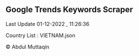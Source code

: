 

## Google Trends Keywords Scraper 
 
Last Update 01-12-2022 , 11:26:36

Country List :
VIETNAM.json



© Abdul Muttaqin 

